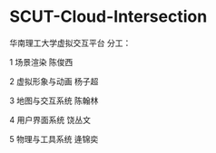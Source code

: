 # SCUT-Cloud-Intersection
华南理工大学虚拟交互平台
分工：

1 场景渲染 陈俊西

2 虚拟形象与动画 杨子超

3 地图与交互系统 陈翰林

4 用户界面系统 饶丛文

5 物理与工具系统 逄锦奕
